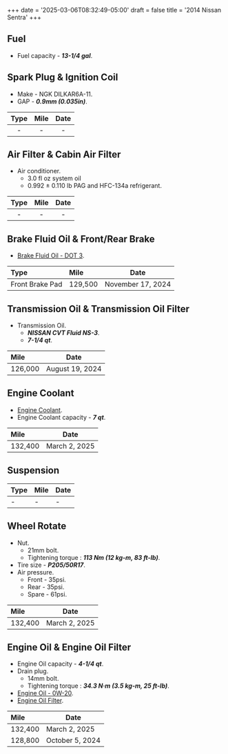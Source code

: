 +++
date = '2025-03-06T08:32:49-05:00'
draft = false
title = '2014 Nissan Sentra'
+++

## Fuel

- Fuel capacity - ***13-1/4 gal***.

## Spark Plug & Ignition Coil

- Make - NGK DILKAR6A-11.
- GAP - ***0.9mm (0.035in)***.

| Type  | Mile  | Date  |
| :---: | :---: | :---: |
|   -   |   -   |   -   |

## Air Filter & Cabin Air Filter

- Air conditioner.
  - 3.0 fl oz system oil
  - 0.992 ± 0.110 lb PAG and HFC-134a refrigerant.

| Type  | Mile  | Date  |
| :---: | :---: | :---: |
|   -   |   -   |   -   |

## Brake Fluid Oil & Front/Rear Brake

- [Brake Fluid Oil - DOT 3](https://www.walmart.com/ip/Super-Tech-DOT-3-Brake-Fluid-32-oz/16821254).

| Type            | Mile    | Date              |
| :-------------- | :------ | ----------------- |
| Front Brake Pad | 129,500 | November 17, 2024 |

## Transmission Oil & Transmission Oil Filter

- Transmission Oil.
  - ***NISSAN CVT Fluid NS-3***.
  - ***7-1/4 qt***.

| Mile    | Date            |
| :------ | --------------- |
| 126,000 | August 19, 2024 |

## Engine Coolant

- [Engine Coolant](https://www.walmart.com/ip/SUPER-TECH-AFC-ASIAN-BLUE-5050-PREDILUTED-1-GAL/3636570281).
- Engine Coolant capacity - ***7 qt***.

| Mile    | Date          |
| :------ | ------------- |
| 132,400 | March 2, 2025 |

## Suspension

| Type | Mile | Date |
| :--- | :--- | ---- |
| -    | -    | -    |

## Wheel Rotate

- Nut.
  - 21mm bolt.
  - Tightening torque : ***113 Nm (12 kg-m, 83 ft-lb)***.
- Tire size - ***P205/50R17***.
- Air pressure.
  - Front - 35psi.
  - Rear - 35psi.
  - Spare - 61psi.
 
| Mile    | Date          |
| :------ | ------------- |
| 132,400 | March 2, 2025 |

## Engine Oil & Engine Oil Filter

- Engine Oil capacity - ***4-1/4 qt***.
- Drain plug.
  - 14mm bolt.
  - Tightening torque : ***34.3 N·m (3.5 kg-m, 25 ft-lb)***.
- [Engine Oil - 0W-20](https://www.walmart.com/ip/Super-Tech-Advanced-Full-Synthetic-Motor-Oil-SAE-0W-20-5-Quarts/616333951).
- [Engine Oil Filter](https://www.walmart.com/ip/Super-Tech-ST6607-10K-Mile-Spin-On-Motor-Oil-Filter-Fits-Honda-and-Infiniti-Vehicles-Fits-select-1998-2023-NISSAN-ALTIMA-2002-2023-HONDA-CR-V/506906164).

| Mile    | Date            |
| :------ | --------------- |
| 132,400 | March 2, 2025   |
| 128,800 | October 5, 2024 |
